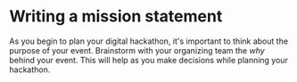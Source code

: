 # Writing a mission statement

As you begin to plan your digital hackathon, it's important to think about the purpose of your event. Brainstorm with your organizing team the _why_ behind your event. This will help as you make decisions while planning your hackathon. 



